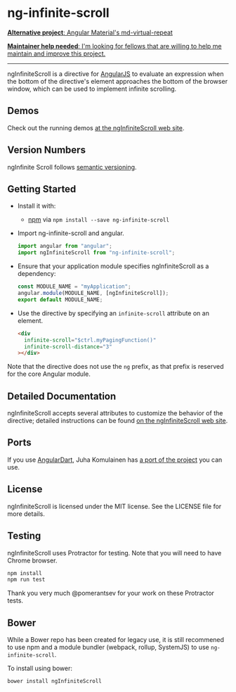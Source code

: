 # ng-infinite-scroll

[**Alternative project**: Angular Material's md-virtual-repeat](https://material.angularjs.org/latest/api/directive/mdVirtualRepeat)

[**Maintainer help needed**: I'm looking for fellows that are willing to help me maintain and improve this project.](https://github.com/sroze/ngInfiniteScroll/issues/267)

---

ngInfiniteScroll is a directive for [AngularJS](http://angularjs.org/) to evaluate an expression when the bottom of the directive's element approaches the bottom of the browser window, which can be used to implement infinite scrolling.

## Demos

Check out the running demos [at the ngInfiniteScroll web site](http://sroze.github.com/ngInfiniteScroll/demos.html).

## Version Numbers

ngInfinite Scroll follows [semantic versioning](http://semver.org/).

## Getting Started

- Install it with:
  - [npm](https://www.npmjs.com) via `npm install --save ng-infinite-scroll`
- Import ng-infinite-scroll and angular.

  ```js
  import angular from "angular";
  import ngInfiniteScroll from "ng-infinite-scroll";
  ```

- Ensure that your application module specifies ngInfiniteScroll as a dependency:

  ```js
  const MODULE_NAME = "myApplication";
  angular.module(MODULE_NAME, [ngInfiniteScroll]);
  export default MODULE_NAME;
  ```

- Use the directive by specifying an `infinite-scroll` attribute on an element.

  ```html
  <div
    infinite-scroll="$ctrl.myPagingFunction()"
    infinite-scroll-distance="3"
  ></div>
  ```

Note that the directive does not use the `ng` prefix, as that prefix is reserved for the core Angular module.

## Detailed Documentation

ngInfiniteScroll accepts several attributes to customize the behavior of the directive; detailed instructions can be found [on the ngInfiniteScroll web site](http://sroze.github.com/ngInfiniteScroll/documentation.html).

## Ports

If you use [AngularDart](https://github.com/angular/angular.dart), Juha Komulainen has [a port of the project](http://pub.dartlang.org/packages/ng_infinite_scroll) you can use.

## License

ngInfiniteScroll is licensed under the MIT license. See the LICENSE file for more details.

## Testing

ngInfiniteScroll uses Protractor for testing.
Note that you will need to have Chrome browser.

```bash
npm install
npm run test
```

Thank you very much @pomerantsev for your work on these Protractor tests.

## Bower

While a Bower repo has been created for legacy use, it is still recommened to
use npm and a module bundler (webpack, rollup, SystemJS) to use
`ng-infinite-scroll`.

To install using bower:

```bash
bower install ngInfiniteScroll
```
